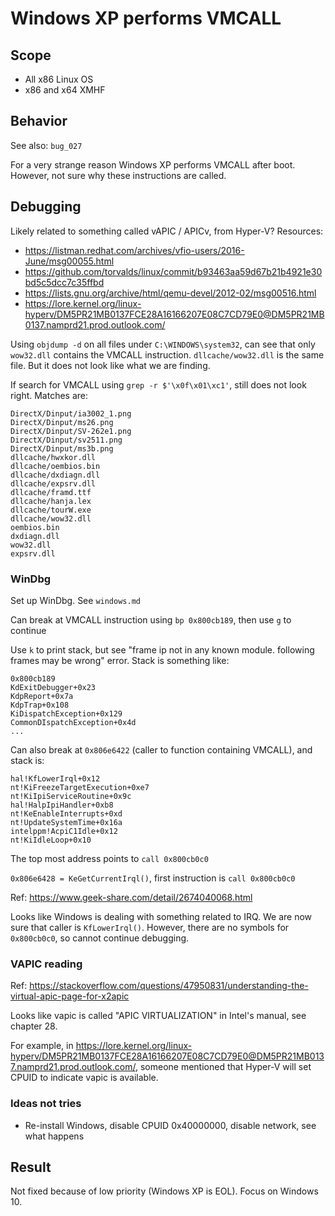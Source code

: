 # Windows XP performs VMCALL

## Scope
* All x86 Linux OS
* x86 and x64 XMHF

## Behavior
See also: `bug_027`

For a very strange reason Windows XP performs VMCALL after boot. However, not
sure why these instructions are called.

## Debugging

Likely related to something called vAPIC / APICv, from Hyper-V? Resources:
* <https://listman.redhat.com/archives/vfio-users/2016-June/msg00055.html>
* <https://github.com/torvalds/linux/commit/b93463aa59d67b21b4921e30bd5c5dcc7c35ffbd>
* <https://lists.gnu.org/archive/html/qemu-devel/2012-02/msg00516.html>
* <https://lore.kernel.org/linux-hyperv/DM5PR21MB0137FCE28A16166207E08C7CD79E0@DM5PR21MB0137.namprd21.prod.outlook.com/>

Using `objdump -d` on all files under `C:\WINDOWS\system32`, can see that
only `wow32.dll` contains the VMCALL instruction. `dllcache/wow32.dll` is the
same file. But it does not look like what we are finding.

If search for VMCALL using `grep -r $'\x0f\x01\xc1'`, still does not look
right. Matches are:
```
DirectX/Dinput/ia3002_1.png
DirectX/Dinput/ms26.png
DirectX/Dinput/SV-262e1.png
DirectX/Dinput/sv2511.png
DirectX/Dinput/ms3b.png
dllcache/hwxkor.dll
dllcache/oembios.bin
dllcache/dxdiagn.dll
dllcache/expsrv.dll
dllcache/framd.ttf
dllcache/hanja.lex
dllcache/tourW.exe
dllcache/wow32.dll
oembios.bin
dxdiagn.dll
wow32.dll
expsrv.dll
```

### WinDbg

Set up WinDbg. See `windows.md`

Can break at VMCALL instruction using `bp 0x800cb189`, then use `g` to continue

Use `k` to print stack, but see "frame ip not in any known module. following
frames may be wrong" error. Stack is something like:
```
0x800cb189
KdExitDebugger+0x23
KdpReport+0x7a
KdpTrap+0x108
KiDispatchException+0x129
CommonDIspatchException+0x4d
...
```

Can also break at `0x806e6422` (caller to function containing VMCALL), and
stack is:
```
hal!KfLowerIrql+0x12
nt!KiFreezeTargetExecution+0xe7
nt!KiIpiServiceRoutine+0x9c
hal!HalpIpiHandler+0xb8
nt!KeEnableInterrupts+0xd
nt!UpdateSystemTime+0x16a
intelppm!AcpiC1Idle+0x12
nt!KiIdleLoop+0x10
```

The top most address points to `call 0x800cb0c0`

`0x806e6428 = KeGetCurrentIrql()`, first instruction is `call 0x800cb0c0`

Ref: <https://www.geek-share.com/detail/2674040068.html>

Looks like Windows is dealing with something related to IRQ. We are now sure
that caller is `KfLowerIrql()`. However, there are no symbols for `0x800cb0c0`,
so cannot continue debugging.

### VAPIC reading

Ref: <https://stackoverflow.com/questions/47950831/understanding-the-virtual-apic-page-for-x2apic>

Looks like vapic is called "APIC VIRTUALIZATION" in Intel's manual, see chapter
28.

For example, in
<https://lore.kernel.org/linux-hyperv/DM5PR21MB0137FCE28A16166207E08C7CD79E0@DM5PR21MB0137.namprd21.prod.outlook.com/>,
someone mentioned that Hyper-V will set CPUID to indicate vapic is available.

### Ideas not tries

* Re-install Windows, disable CPUID 0x40000000, disable network, see what
  happens

## Result

Not fixed because of low priority (Windows XP is EOL). Focus on Windows 10.

